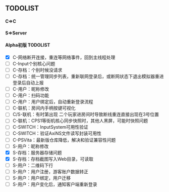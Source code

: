 ## TODOLIST

#### C=>C
#### S=>Server

#### Alpha初版 TODOLIST

- [x] C-网络断开连接，重连等网络事件，回到主线程处理
- [ ] C-Input个别核心问题
- [ ] C-存档：个别时候没请求
- [ ] C-存档：统一管理同步列表，重新联网登录后，或断网状态下退出模拟器重进登录后自动上报
- [ ] C-用户：昵称修改
- [ ] C-用户：扫码功能
- [ ] C-用户：用户绑定后，自动重新登录流程
- [ ] C-联机：房间内手柄按键可视化
- [ ] C/S-联机：有时第出现 二个玩家进房间时导致断线重连直接出现在3号位置
- [ ] C-联机：CPS1等街机核心同步快照时，其他人黑屏，可能时快照问题
- [ ] C-SWITCH：InputSystem可用性验证
- [ ] C-SWITCH：验证AxiNS文件读写封装可用性
- [ ] C-PSVita：最新版仓库降低，解决和验证兼容性问题
- [ ] S-用户：昵称修改
- [x] S-存档：服务器存储问题
- [x] S-存档：存档截图写入Web目录，可读取
- [ ] S-用户：二维码下行
- [ ] S-用户：用户注册，游客账户数据转正
- [ ] S-用户：用户绑定，用户迁移
- [ ] S-用户：用户变化后，通知客户端重新登录